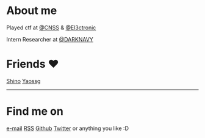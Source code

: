 # About me


​Played ctf at [@CNSS](https://cnss.io/) & [@El3ctronic](https://ctftime.org/team/266401/)

Intern Researcher at [@DARKNAVY](https://www.darknavy.org/zh/)


# Friends ❤️

[Shino](https://www.sh1no.icu/)
[Yaossg](https://yaossg.com/site/)

------

# Find me on

[e-mail](mailto:deepunk422@gmail.com)
[RSS](http://deepunk.icu/atom.xml)
[Github](https://github.com/DeePunk42)
[Twitter](https://x.com/DeePunk422)
or anything you like :D